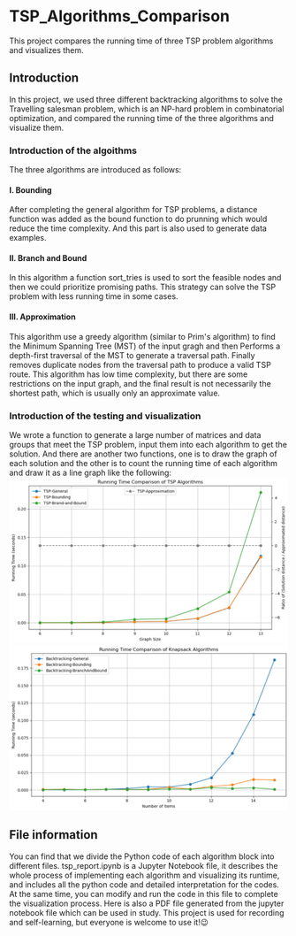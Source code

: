 # TSP_Algorithms_Comparison
This project compares the running time of three TSP problem algorithms and visualizes them.
## Introduction
In this project, we used three different backtracking algorithms to solve the Travelling salesman problem, which is an NP-hard problem in combinatorial optimization, and compared the running time of the three algorithms and visualize them.
### Introduction of the algoithms
The three algorithms are introduced as follows:
#### I. Bounding
After completing the general algorithm for TSP problems, a distance function was added as the bound function to do prunning which would reduce the time complexity. And this part is also used to generate data examples.
#### II. Branch and Bound
In this algorithm a function sort_tries is used to sort the feasible nodes and then we could prioritize promising paths. This strategy can solve the TSP problem with less running time in some cases.
#### III. Approximation
This algorithm use a greedy algorithm (similar to Prim's algorithm) to find the Minimum Spanning Tree (MST) of the input gragh and then Performs a depth-first traversal of the MST to generate a traversal path. Finally removes duplicate nodes from the traversal path to produce
a valid TSP route. This algorithm has low time complexity, but there are some restrictions on the input graph, and the final result is not necessarily the shortest path, which is usually only an approximate value.
### Introduction of the testing and visualization
We wrote a function to generate a large number of matrices and data groups that meet the TSP problem, input them into each algorithm to get the solution. And there are another two functions, one is to draw the graph of each solution and the other is to count the running time of each algorithm and draw it as a line graph like the following:
![Line graph of running time for each algorithms](https://github.com/ShunxiXXX/TSP_Algorithms_Comparison/blob/main/Graphs/G1.png)
![](https://github.com/ShunxiXXX/Knapsack_Algorithms_Comparison/blob/main/pic.png)
## File information
You can find that we divide the Python code of each algorithm block into different files.
tsp_report.ipynb is a Jupyter Notebook file, it describes the whole process of implementing each algorithm and visualizing its runtime, and includes all the python code and detailed interpretation for the codes. At the same time, you can modify and run the code in this file to complete the visualization process.
Here is also a PDF file generated from the jupyter notebook file which can be used in study.
This project is used for recording and self-learning, but everyone is welcome to use it!😉